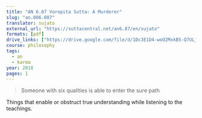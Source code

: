 ```yaml
---
title: "AN 6.87 Voropita Sutta: A Murderer"
slug: "an.006.087"
translator: sujato
external_url: "https://suttacentral.net/an6.87/en/sujato"
formats: [pdf]
drive_links: ["https://drive.google.com/file/d/1Dc3E1D4-woO2MxkB5-Q7ULjR6uP0VToC/view?usp=drivesdk"]
course: philosophy
tags:
  - an
  - karma
year: 2018
pages: 1
---
```


> Someone with six qualities is able to enter the sure path

Things that enable or obstruct true understanding while listening to the teachings.


